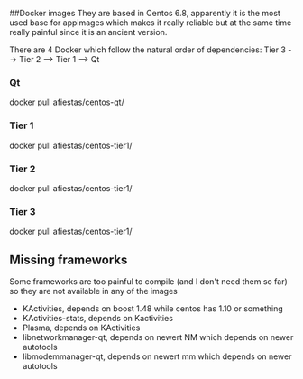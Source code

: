 ##Docker images
They are based in Centos 6.8, apparently it is the most used base for appimages
which makes it really reliable but at the same time really painful since it is
an ancient version.

There are 4 Docker which follow the natural order of dependencies:
    Tier 3 --> Tier 2 --> Tier 1 --> Qt

### Qt
docker pull afiestas/centos-qt/

### Tier 1
docker pull afiestas/centos-tier1/

### Tier 2
docker pull afiestas/centos-tier1/

### Tier 3
docker pull afiestas/centos-tier1/


## Missing frameworks
Some frameworks are too painful to compile (and I don't need them so far) so they are
not available in any of the images
 - KActivities, depends on boost 1.48 while centos has 1.10 or something
 - KActivities-stats, depends on Kactivities
 - Plasma, depends on KActivities
 - libnetworkmanager-qt, depends on newert NM which depends on newer autotools
 - libmodemmanager-qt, depends on newert mm which depends on newer autotools
